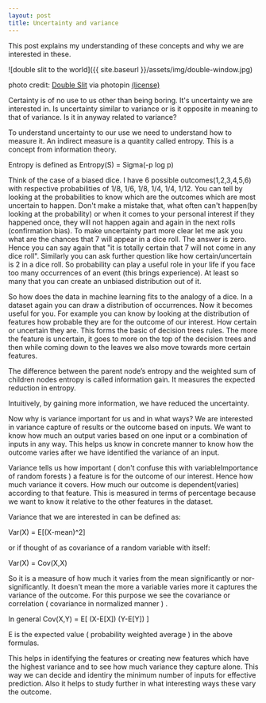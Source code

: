 ```yaml
---
layout: post
title: Uncertainty and variance
---
```

This post explains my understanding of these concepts and why we are interested in these.

![double slit to the world]({{ site.baseurl }}/assets/img/double-window.jpg)

photo credit: [Double Slit](http://www.flickr.com/photos/39488690@N04/23314278599) via photopin [(license)](https://creativecommons.org/licenses/by-nc-nd/2.0/)

Certainty is of no use to us other than being boring. It's uncertainty we are interested in.
Is uncertainty similar to variance or is it opposite in meaning to that of variance. Is it in anyway related to variance?

To understand uncertainty to our use we need to understand how to measure it. An indirect measure is a quantity called entropy. This is a concept from information theory.

Entropy is defined as
Entropy(S) = Sigma(-p log p)


Think of the case of a biased dice. I have 6 possible outcomes(1,2,3,4,5,6) with respective probabilities of 1/8, 1/6, 1/8, 1/4, 1/4, 1/12. You can tell by looking at the probabilities to know which are the outcomes which are most uncertain to happen. Don't make a mistake that, what often can't happen(by looking at the probability) or when it comes to your personal interest if they happened once, they will not happen again and again in the next rolls (confirmation bias). To make uncertainty part more clear let me ask you what are the chances that 7 will appear in a dice roll. The answer is zero. Hence you can say again that "it is totally certain that 7 will not come in any dice roll". Similarly you can ask further question like how certain/uncertain is 2 in a dice roll. So probability can play a useful role in your life if you face too many occurrences of an event (this brings experience). At least so many that you can create an unbiased distribution out of it.

So how does the data in machine learning fits to the analogy of a dice. In a dataset again you can draw a distribution of occurrences. Now it becomes useful for you. For example you can know by looking at the distribution of features how probable they are for the outcome of our interest. How certain or uncertain they are. This forms the basic of decision trees rules. The more the feature is uncertain, it goes to more on the top of the decision trees and then while coming down to the leaves we also move towards more certain features.

The difference between the parent node’s entropy and the weighted sum of children nodes entropy is called information gain. It measures the expected reduction in entropy.

Intuitively, by gaining more information, we have reduced the uncertainty.

Now why is variance important for us and in what ways? We are interested in variance capture of results or the outcome based on inputs. We want to know how much an output varies based on one input or a combination of inputs in any way. This helps us know in concrete manner to know how the outcome varies after we have identified the variance of an input.

Variance tells us how important ( don't confuse this with variableImportance of random forests ) a
feature is for the outcome of our interest. Hence how much variance it covers. How much our outcome is dependent(varies) according to that feature.
This is measured in terms of percentage because we want to know it relative to the other features in the dataset.

Variance that we are interested in can be defined as:

Var(X) = E[(X-mean)^2]

or if thought of as covariance of a random variable with itself:

Var(X) = Cov(X,X)

So it is a measure of how much it varies from the mean significantly or nor-significantly. It doesn't mean the more a variable varies more it captures the variance of the outcome. For this purpose we see the covariance or correlation ( covariance in normalized manner ) .

In general
Cov(X,Y) = E[ (X-E[X]) (Y-E[Y]) ]

E is the expected value ( probability weighted average ) in the above formulas.

This helps in identifying the features or creating new features which have the highest variance and to see how much variance they capture alone. This way we can decide and identiry the minimum number of inputs for effective prediction. Also it helps to study further in what interesting ways these vary the outcome.
